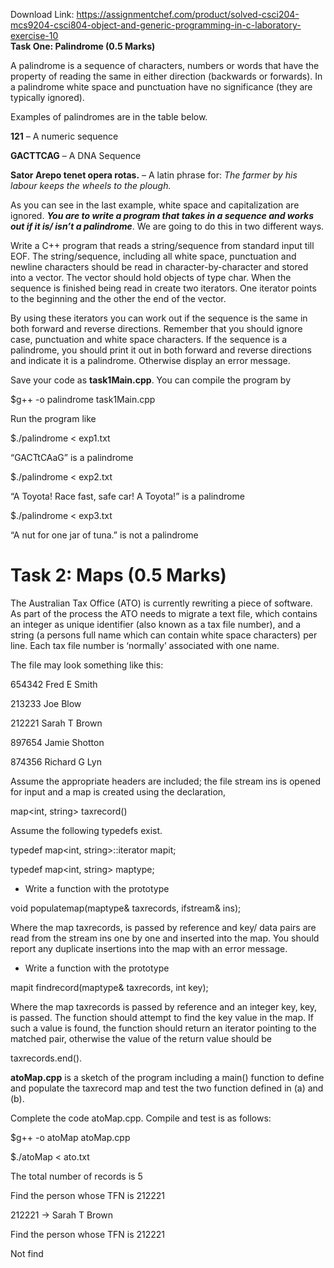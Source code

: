 Download Link: https://assignmentchef.com/product/solved-csci204-mcs9204-csci804-object-and-generic-programming-in-c-laboratory-exercise-10
<br>
<strong>Task One: Palindrome (0.5 Marks) </strong>




A palindrome is a sequence of characters, numbers or words that have the property of reading the same in either direction (backwards or forwards). In a palindrome white space and punctuation have no significance (they are typically ignored).




Examples of palindromes are in the table below.

<strong>121</strong>  – A numeric sequence

<strong>GACTTCAG</strong> – A DNA Sequence

<strong>Sator Arepo tenet opera rotas.</strong> – A latin phrase for: <em>The farmer by his labour keeps the wheels to the plough. </em>

As you can see in the last example, white space and capitalization are ignored. <strong><em>You are to write a program that takes in a sequence and works out if it is/ isn’t a palindrome</em></strong>. We are going to do this in two different ways.

<strong> </strong>

Write a C++ program that reads a string/sequence from standard input till EOF. The string/sequence, including all white space, punctuation and newline characters should be read in character-by-character and stored into a vector. The vector should hold objects of type char. When the sequence is finished being read in create two iterators. One iterator points to the beginning and the other the end of the vector.




By using these iterators you can work out if the sequence is the same in both forward and reverse directions. Remember that you should ignore case, punctuation and white space characters. If the sequence is a palindrome, you should print it out in both forward and reverse directions and indicate it is a palindrome. Otherwise display an error message.




Save your code as <strong>task1Main.cpp</strong>. You can compile the program by

$g++ -o palindrome task1Main.cpp

Run the program like

$./palindrome &lt; exp1.txt

“GACTtCAaG” is a palindrome




$./palindrome &lt; exp2.txt

“A Toyota! Race fast, safe car! A Toyota!” is a palindrome




$./palindrome &lt; exp3.txt

“A nut for one jar of tuna.” is not a palindrome

<strong> </strong>

<h1>Task 2: Maps (0.5 Marks)</h1>




The Australian Tax Office (ATO) is currently rewriting a piece of software. As part of the process the ATO needs to migrate a text file, which contains an integer as unique identifier (also known as a tax file number), and a string (a persons full name which can contain white space characters) per line. Each tax file number is ‘normally’ associated with one name.




The file may look something like this:




654342 Fred E Smith

213233 Joe Blow

212221 Sarah T Brown

897654 Jamie Shotton

874356 Richard G Lyn




Assume the appropriate headers are included; the file stream ins is opened for input and a map is created using the declaration,




map&lt;int, string&gt; taxrecord()




Assume the following typedefs exist.




typedef map&lt;int, string&gt;::iterator mapit;

typedef map&lt;int, string&gt; maptype;




<ul>

 <li>Write a function with the prototype</li>

</ul>

void populatemap(maptype&amp; taxrecords, ifstream&amp; ins);




Where the map taxrecords, is passed by reference and key/ data pairs are read from the stream ins one by one and inserted into the map. You should report any duplicate insertions into the map with an error message.




<ul>

 <li>Write a function with the prototype</li>

</ul>

mapit findrecord(maptype&amp; taxrecords, int key);




Where the map taxrecords is passed by reference and an integer key, key, is passed. The function should attempt to find the key value in the map. If such a value is found, the function should return an iterator pointing to the matched pair, otherwise the value of the return value should be




taxrecords.end().




<strong>atoMap.cpp</strong> is a sketch of the program including a main() function to define and populate the taxrecord map  and test the two function defined in (a) and (b).










Complete the code atoMap.cpp. Compile and test is as follows:




$g++ -o atoMap atoMap.cpp




$./atoMap &lt; ato.txt




The total number of records is 5

Find the person whose TFN is 212221

212221 -&gt; Sarah T Brown




Find the person whose TFN is 212221

Not find





